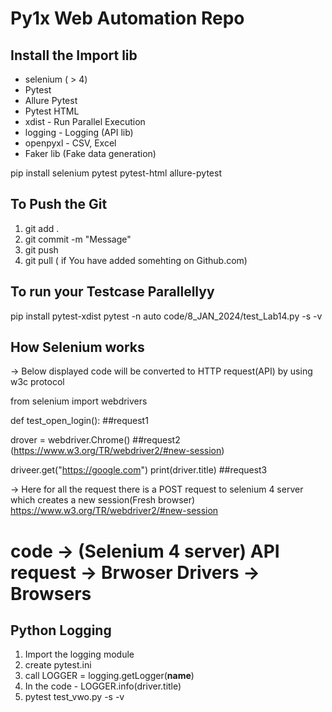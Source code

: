 # Py1x Web Automation Repo

## Install the Import lib
- selenium ( > 4)
- Pytest
- Allure Pytest
- Pytest HTML
- xdist - Run Parallel Execution
- logging - Logging (API lib)
- openpyxl - CSV, Excel
- Faker lib (Fake data generation)

pip install selenium pytest pytest-html allure-pytest 

## To Push the Git
1. git add .
2. git commit -m "Message"
3. git push
4. git pull ( if You have added somehting on Github.com)

## To run your Testcase Parallellyy

pip install pytest-xdist pytest -n auto code/8_JAN_2024/test_Lab14.py -s -v


## How Selenium works
-> Below displayed code will be converted to HTTP request(API) by using w3c protocol

from selenium import webdrivers

def test_open_login():                  ##request1

drover = webdriver.Chrome()              ##request2 (https://www.w3.org/TR/webdriver2/#new-session)

driveer.get("https://google.com") print(driver.title) ##request3

-> Here for all the request there is a POST request to selenium 4 server which creates a new session(Fresh browser)
https://www.w3.org/TR/webdriver2/#new-session

# code -> (Selenium 4 server) API request -> Brwoser Drivers -> Browsers


## Python Logging

1. Import the logging module
2. create pytest.ini
3. call     LOGGER = logging.getLogger(__name__)
4. In the code - LOGGER.info(driver.title)
5. pytest test_vwo.py -s -v
